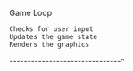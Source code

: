 
Game Loop

    Checks for user input
    Updates the game state
    Renders the graphics

-------------------------------^

